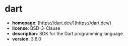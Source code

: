 # dart

- **homepage**: [https://dart.dev/](https://dart.dev/)
- **license**: BSD-3-Clause
- **description**: SDK for the Dart programming language
- **version**: 3.6.0

